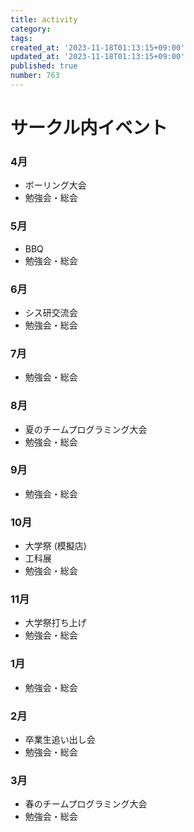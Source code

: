 ```yaml
---
title: activity
category:
tags:
created_at: '2023-11-18T01:13:15+09:00'
updated_at: '2023-11-18T01:13:15+09:00'
published: true
number: 763
---
```


# サークル内イベント
### 4月
- ボーリング大会
- 勉強会・総会
### 5月
- BBQ
- 勉強会・総会
### 6月
- シス研交流会
- 勉強会・総会
### 7月
- 勉強会・総会
### 8月
- 夏のチームプログラミング大会
- 勉強会・総会
### 9月
- 勉強会・総会
### 10月
- 大学祭 (模擬店)
- 工科展
- 勉強会・総会
### 11月
- 大学祭打ち上げ
- 勉強会・総会
### 1月
- 勉強会・総会
### 2月
- 卒業生追い出し会
- 勉強会・総会
### 3月
- 春のチームプログラミング大会
- 勉強会・総会

